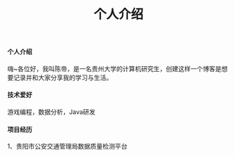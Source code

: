 ﻿---
layout: post
title: 个人介绍
date: 
tags: 档案集
---

#### 个人介绍
嗨~各位好，我叫陈帝，是一名贵州大学的计算机研究生，创建这样一个博客是想要记录并和大家分享我的学习与生活。


#### 技术爱好
游戏编程，数据分析，Java研发


#### 项目经历

1、贵阳市公安交通管理局数据质量检测平台
